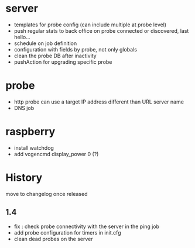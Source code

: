 server
======
* templates for probe config (can include multiple at probe level)
* push regular stats to back office on probe connected or discovered, last hello...
* schedule on job definition
* configuration with fields by probe, not only globals
* clean the probe DB after inactivity
* pushAction for upgrading specific probe

probe
=====
* http probe can use a target IP address different than URL server name
* DNS job

raspberry
=========
* install watchdog
* add vcgencmd display_power 0 (?)

History
=======
move to changelog once released

1.4
-----
* fix : check probe connectivity with the server in the ping job
* add probe configuration for timers in init.cfg
* clean dead probes on the server
